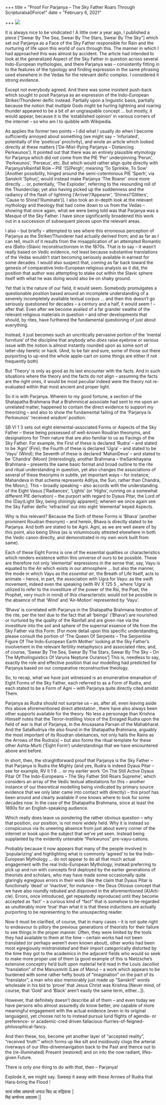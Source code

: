 +++
title = "Proof For Parjanya – The Sky Father Roars Through Scripturalxa0Force!"
date = "February 6, 2021"

+++
![](https://aryaakasha.files.wordpress.com/2021/02/eqa6gasxaaewedb-1.jpg?w=819)

It is always nice to be vindicated ! A little over a year ago, I
published a piece \[“Swear By The Sea, Swear By The Stars, Swear By The
Sky”\] which set out Parjanya as a Face of the Sky Father responsible
for Rain and the nurturing of life upon this world of ours through this.
The manner in which I had approached this was almost by accident. The
article had intended to look at the generalized Aspect of the Sky Father
in question across several Indo-European mythologies, and there Parjanya
was – consistently fitting in to the features of the typology and
finding expression in the same phrasing used elsewhere in the Vedas for
the relevant deific complex. I considered it strong evidence.

Except not everybody agreed. And there was some insistent push-back
which sought to posit Parjanya as an expression of the Indo-European
Striker/Thunderer deific instead. Partially upon a linguistic basis,
partially because the notion that *multiple* Gods might be hurling
lightning and roaring thunder appeared to be a bit of an ungraspable
concept … but mostly, it would appear, because it is the ‘established
opinion’ in various corners of the internet – so who am I to quibble
with Wikipedia.

As applies the former two points – I did what I usually do when I become
sufficiently annoyed about something (we might say – ‘infuriated’,
potentially of the ‘poeticus’ proclivity), and wrote an article which
looked directly at these matters \[‘De-Mist-Ifying Parjanya – Distancing
Perkwunos’\]. It pointed out that there was an entirely plausible
etymology for Parjanya which did *not* come from the PIE ‘Per’
underpinning ‘Perun’, ‘Perkwunos’, ‘Perseus’, etc. But which would
rather align quite directly with Parjanya’sRainfall Role – PIE
‘(S)Pergh’, meaning ‘To Sprinkle, To Sow’ \[Another possibility, hinged
around the semi-coterminous PIE ‘Sperh’, via Sanskrit ‘Sphurj’, would
instead make Parjanya ‘The Roarer’ once more directly … or, potentially,
‘The Exploder’, referring to the resounding roll of the Thunderclap; yet
also having picked up the suddenness and the radiancy of the flash of
lightning (‘Arriver’/’Appearer’, ‘Shines’/’Glitters’, ‘Cause to
Shine’/’Illuminate’)\]. I also took an in-depth look at the relevant
mythology and theology that had come down to us from the Vedas – showing
that once again, what we were being told was that Parjanya was a Masque
of the Sky Father. I have since significantly broadened this work out in
a succession of subsequent pieces upon the relevant areas.

I also – but briefly – attempted to see where this erroneous perception
of Parjanya as the Striker/Thunderer had actually derived from; and as
far as I can tell, much of it results from the misapplication of an
attempted Romantic era (Balto-)Slavic reconstructionism in the 1870s.
That is to say – it wasn’t really based on Vedic evidence, not least
because substantive translations of the Vedas wouldn’t start becoming
seriously available in earnest for some decades. I would also suspect
that, coming as far back toward the genesis of comparative Indo-European
religious analysis as it did, the position that author was attempting to
stake out within the Slavic sphere itself with what he was doing would
also be on shaky ground.

Yet that is the nature of our field, it would seem. Somebody promulgates
a questionable position based around an incomplete understanding of a
severely incompletely available textual corpus … and then this doesn’t
go seriously questioned for decades – a century and a half, it would
seem ! – after that. Even after we become availed of a far grander
swathe of the relevant religious materials in question – and other
developments that should, by rites, have furthered the fundamental
questioning of just about everything.

Instead, it just becomes such an uncritically pervasive portion of the
‘mental furniture’ of the discipline that anybody who *does* raise
eyebrow or serious issue with the notion is almost instantly rounded
upon as some sort of latter-day heretic or hack. (And, to be fair and
sure, some of those out there purporting to up-end the whole apple-cart
on some things are either if not frequently both)

But ‘Theory’ is only as good as its last encounter with the facts. And
in such situations where the theory and the facts do not align –
assuming the facts are the right ones, it would be most peculiar indeed
were the theory not re-evaluated within that most ancient and proper
light.

So it is with Parjanya. Wherein to my good fortune, a section of the
Shatapatha Brahmana that a Brahminical associate had sent to me upon an
unrelated matter, happened to contain the direct evidence to support my
theorizing – and also to show the fundamental failing of the ‘Parjanya
Is Perkwunos’ ‘received wisdom’ position.

SB VI 1 3 sets out eight elemental-associated Forms or Aspects of the
Sky Father – these being possessed of well-known Roudran theonyms, and
designations for Their nature that are also familiar to us as Facings of
the Sky Father. For example, the First of these is declared ‘Rudra’ –
and stated to be ‘Agni’ (Fire); the Fourth of these is declared ‘Ugra’ –
and stated to be ‘Vayu’ (Wind); the Seventh of these is declared
‘MahanDeva’ – and stated to be ‘Chandra’ (Moon) \[interestingly, another
Brahmana – theSankhayana Brahmana – presents the same basic format and
broad outline to the rite and ritual understanding in question, yet also
changes the associations of several of these theonyms in subtle, yet
important ways – for instance, Mahandeva in that schema represents
Aditya, the Sun, rather than Chandra, the Moon;\]. This – broadly
speaking – also accords with the understanding of the Eight Vasus
\[‘Radiances’, ‘Lights’ (or ‘Highs’, running on a somewhat different PIE
derivation) – the purport with regard to Dyaus Pitar, the Lord of the
(Day)Light Sky, being shiningly apparent\]; wherein we once again see
the Sky Father deific ‘refracted’ out into eight ‘elemental’ keyed
Aspects.

Why is this relevant? Because the Sixth of these Forms is ‘Bhava’
(another prominent Roudran theonym) – and herein, Bhava is directly
stated to be Parjanya. And both are stated to be Agni. Agni, as we are
well aware of by this point, also being Shiva (as is voluminously
attested elsewhere in both the Vedic canon directly, and demonstrated in
my own work built from same).

Each of these Eight Forms is one of the essential qualities or
characteristics which renders existence within this universe of ours to
be possible. These are therefore not only ‘elemental’ expressions in the
sense that, say, Vayu is equated to the Air which exists in our
atmosphere … but also the manner, the mode in which Vayu as the
*essential air*, the Breath of Life Itself, acts to animate – hence, in
part, the association with Ugra for Vayu: as the swift movement, indeed
even the speaking (with RV X 125 5 , where ‘Ugra’ is utilized to refer
to the investiture of the power of the Rsi, the Poet, the Prophet, very
much in mind) of this characteristic would not be possible in the
absence of that ‘Wind’ and ‘Air-Motion’ represented by ‘Vayu’.

‘Bhava’ is correlated with Parjanya in the Shatapatha Brahmana iteration
of the rite, per the text due to the fact that all ‘beings’ (‘Bhava’)
are nourished or nurtured by the quality of the Rainfall and are given
rise via the investiture into the soil and sphere of the supernal
essence of life from the Sky Father via this Form. \[For more detail
upon this specific understanding, please consult the portion of ‘The
Queen Of Serpents – The Serpentine Figure Of The Indo-European Earth
Mother’ looking at the Sky Father’s involvement in the relevant
fertility metaphysics and associated rites; and, of course, ‘Swear By
The Sea, Swear By The Stars, Swear By The Sky – On The Mytholinguistics
Of Varuna Neptune Ouranos’\] This is, needless to say, exactly the role
and effective position that our modelling had predicted for Parjanya
based on our comparative reconstructive theology.

So, to recap, what we have just witnessed is an enumerative emanation of
Eight Forms of the Sky Father, each referred to as a Form of Rudra, and
each stated to be a Form of Agni – with Parjanya quite directly cited
amidst Them.

Parjanya as Rudra should not surprise us – as, after all, even leaving
aside this above aforementioned direct attestation , there have also
always been other supports available for the theory. No less a personage
than Krishna Himself notes that the Terror-Instilling Voice of the
Enraged Rudra upon the field of war is that of Parjanya, in the
Anusasana Parvan of the Mahabharat. And the SataRudriya rite also found
in the Shatapatha Brahmana, arguably the most important of its Roudran
obeisances, not only hails the Rains as the Arrows of the Rudra(s) – but
also forms the ritual template for these other Ashta-Murti (‘Eight
Form’) understandings that we have encountered above and before.

In short, then, the straightforward proof that Parjanya is the Sky
Father – that Parjanya is Rudra the Mighty (and yes, Rudra is indeed
Dyaus Pitar – see for example, RV II 1 6 … or my earlier work ‘On The
Still Active Dyaus Pitar Of The Indo-Europeans – The Sky Father Still
Roars Supreme’, which considers an array of the Vedic textual
attestations for this – another instance of our theoretical modelling
being vindicated by primary source evidence that we only later came into
contact with directly) – this proof has been around and clearly
available if one knows where to look for some decades now. In the case
of the Shatapatha Brahmana, since at least the 1890s for an
English-speaking audience.

Which really does leave us pondering the rather obvious question – why
that position, *our* position, is not more widely held. Why it is
instead so conspicuous via its uneering absence from just about every
corner of the internet or book upon the subject that we’ve yet seen.
Instead being supplanted by the evidently untenable “Perkwunos”
pre-vayu-cations.

Probably because it now appears that many of the people involved in
‘popularizing’ and highlighting what is commonly ‘agreed’ to be the
Indo-European Mythology … do not appear to do all that much actual
engagement with the real Indo-European Mythology; instead preferring to
pick up and run with concepts first deployed by the earlier generations
of theorists and scholars, who may have made some occasionally quite
glaringly egregious errors in their work (like the claim that Dyaus
Pitar is functionally ‘dead’ or ‘inactive’, for instance – the Deus
Otiosus concept that we have also roundly rebuked and disproved in the
aforementioned (A)Arti-cle). Errors, once introduced, get repeatedly
reproduced until they become accepted as ‘fact’ – a curious kind of
“fact” that is somehow to be regarded as unutterably more ‘true’ than
what it is that these inductions are actually purporting to be
representing to the unsuspecting reader.

Now it must be clarified, of course, that in many cases – it is not
quite right to endeavour to pillory the previous generations of
theorists for their failure to see things in the proper manner. Often,
they were limited by the tools they had available to them at the time –
certain works had not been translated (or perhaps weren’t even known
about), other works had been most egregiously *mistranslated* and their
import categorically distorted by the time they got to the academics in
the adjacent fields who would so seek to make more proper use of them (a
good example of this is Nietzsche’s extensive conceptry he’d built upon
material he’d read in the Louis Jacolliot “translation” of the
Manusmriti (Law of Manu) – a work which appears to be burdened with some
rather hefty bouts of “imagination” on the part of its “translator”, a
man who also memorably just made up “Sanskrit” words wholesale in his
bid to ‘prove’ that Jesus Christ was Krishna \[Never mind, of course,
that ‘Gold’ and ‘Black’ aren’t easily the same term, either…\]).

However, that definitely doesn’t describe all of them – and even today
we have persons who almost assuredly *do* know better, *are* capable of
more meaningful engagement with the actual evidence (even in its
original languages), yet choose not to to instead pursue lurid flights
of agenda- or preference- or academic-cred driven
fallacious-flurries-of-feigned-philosophical-fancy.

And then these, too, become yet another layer of “accepted reality”,
“received ‘truth'” which forms up like silt and insidiously clogs the
arterial riverways of our lifes-drivennavigation back to the Past and
thence out to the (re-illuminated) Present (restored) and on into the
now radiant, lifes-given Future.

There is only *one* thing to do with *that*, then – Parjanya!

Explode it, we might say. Sweep it away with these Arrows of Rudra that
Hara-bring the Flood !

सत्यं तवेषा अमवन्तो धन्वञ चिद आ रुद्रियासः \|  
मिहं कर्ण्वन्त्य अवाताम \|\|
